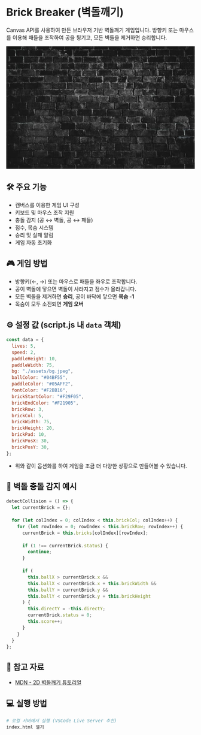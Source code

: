 # Brick Breaker (벽돌깨기)

Canvas API를 사용하여 만든 브라우저 기반 벽돌깨기 게임입니다. 
방향키 또는 마우스를 이용해 패들을 조작하여 공을 튕기고, 모든 벽돌을 제거하면 승리합니다.

![screenshot](./assets/bg.jpeg)

## 🛠 주요 기능

- 캔버스를 이용한 게임 UI 구성
- 키보드 및 마우스 조작 지원
- 충돌 감지 (공 ↔ 벽돌, 공 ↔ 패들)
- 점수, 목숨 시스템
- 승리 및 실패 알림
- 게임 자동 초기화

## 🎮 게임 방법

- 방향키(←, →) 또는 마우스로 패들을 좌우로 조작합니다.
- 공이 벽돌에 닿으면 벽돌이 사라지고 점수가 올라갑니다.
- 모든 벽돌을 제거하면 **승리**, 공이 바닥에 닿으면 **목숨 -1**
- 목숨이 모두 소진되면 **게임 오버**

## ⚙ 설정 값 (script.js 내 `data` 객체)

```js
const data = {
  lives: 5,
  speed: 2,
  paddleHeight: 10,
  paddleWidth: 75,
  bg: "./assets/bg.jpeg",
  ballColor: "#04BF55",
  paddleColor: "#05AFF2",
  fontColor: "#F2BB16",
  brickStartColor: "#F29F05",
  brickEndColor: "#F21905",
  brickRow: 3,
  brickCol: 5,
  brickWidth: 75,
  brickHeight: 20,
  brickPad: 10,
  brickPosX: 30,
  brickPosY: 30,
};
```

- 위와 같이 옵션화를 하여 게임을 조금 더 다양한 상황으로 만들어볼 수 있습니다.

## 🧱 벽돌 충돌 감지 예시

```js
detectCollision = () => {
  let currentBrick = {};

  for (let colIndex = 0; colIndex < this.brickCol; colIndex++) {
    for (let rowIndex = 0; rowIndex < this.brickRow; rowIndex++) {
      currentBrick = this.bricks[colIndex][rowIndex];

      if (1 !== currentBrick.status) {
        continue;
      }

      if (
        this.ballX > currentBrick.x &&
        this.ballX < currentBrick.x + this.brickWidth &&
        this.ballY > currentBrick.y &&
        this.ballY < currentBrick.y + this.brickHeight
      ) {
        this.directY = -this.directY;
        currentBrick.status = 0;
        this.score++;
      }
    }
  }
};
```

## 🔗 참고 자료

- [MDN - 2D 벽돌깨기 튜토리얼](https://developer.mozilla.org/en-US/docs/Games/Tutorials/2D_Breakout_game_pure_JavaScript)

## 💻 실행 방법

```bash
# 로컬 서버에서 실행 (VSCode Live Server 추천)
index.html 열기
```
